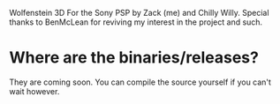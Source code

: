 Wolfenstein 3D For the Sony PSP by Zack (me) and Chilly Willy. Special thanks to BenMcLean for reviving my interest in the project and such.

# Where are the binaries/releases?

They are coming soon. You can compile the source yourself if you can't wait however.


